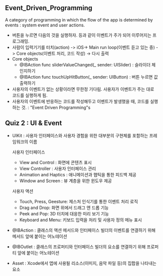 ## Event_Driven_Programming

A category of programming in which the flow of the app is determined by events : system event and user actions.

* 버튼을 누르면 다음의 것을 실행하자. 등과 같이 이벤트가 주가 되어 이루어지는 프로그래밍.
* 사람이 입력기기를 터치(action) -> iOS-> Main run loop(이벤트 듣고 있는 중) -> Core objects(이벤트 처리, 코드 작성) -> 다시 출력
* Core objects
  * @IBAction func sliderValueChanged(_ sender: UISlider) : 슬라이더 체인지하기
  * @IBAction func touchUpHitButton(_ sender: UIButton) : 버튼 누르면 값 출력하기
* 사용자의 이벤트가 없는 상황이라면 무한정 기다림. 사용자가 이벤트가 주는 대로 코드를 실행하게 됨.
* 사용자의 이벤트에 반응하는 코드를 작성해두고 이벤트가 발생했을 때, 코드를 실행하는 것. : "Event Driven Programming"s



## Quiz 2 : UI & Event

* UIKit : 사용자 인터페이스와 사용자 경험을 위한 대부분의 구현체를 포함하는 프레임워크의 이름

  사용자 인터페이스

  - View and Control : 화면에 콘텐츠 표시
  - View Controller : 사용자 인터페이스 관리
  - Animation and Haptics : 애니메이션과 햅틱을 통한 피드백 제공
  - Window and Screen : 뷰 계층을 위한 윈도우 제공 

  사용자 액션

  - Touch, Press, Geesture: 제스처 인식기를 통한 이벤트 처리 로직
  - Drag and Drop: 화면 위에서 드래그 앤 드롭 기능
  - Peek and Pop: 3D 터치에 대응한 미리 보기 기능
  - Keyboard and Menu: 키보드 입력을 처리 및 사용자 정의 메뉴 표시

* @IBAction : 클래스의 액션 메서드와 인터페이스 빌더의 이벤트를 연결하기 위해 메서드 앞에 붙이는 어노테이션
* @IBOutlet : 클래스의 프로퍼티와 인터페이스 빌더의 요소를 연결하기 위해 프로퍼티 앞에 붙이는 어노테이션

* Asset : Xcode에서 앱에 사용될 리소스(이미지, 음악 파일 등)의 집합을 나타내는 요소